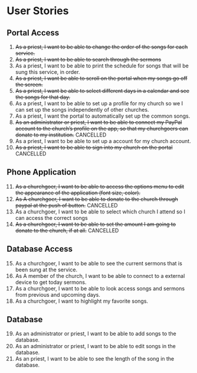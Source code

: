 # User Stories

## Portal Access
1. ~~As a priest, I want to be able to change the order of the songs for each service.~~
2. ~~As a priest, I want to be able to search through the sermons~~
3. As a priest, I want to be able to print the schedule for songs that will be sung this service, in order.
4. ~~As a priest, I want be able to scroll on the portal when my songs go off the screen.~~
5. ~~As a priest, I want be able to select different days in a calendar and see the songs for that day.~~
6. As a priest, I want to be able to set up a profile for my church so we I can set up the songs independently of other churches.
7. As a priest, I want the portal to automatically set up the common songs.
8. ~~As an administrator or priest, I want to be able to connect my PayPal account to the church’s profile on the app, so that my churchgoers can donate to my institution.~~  CANCELLED
9. As a priest, I want to be able to set up a account for my church account.
10. ~~As a priest, I want to be able to sign into my church on the portal~~ CANCELLED
## Phone Application
11. ~~As a churchgoer, I want to be able to access the options menu to edit the appearance of the application (font size, color).~~
12. ~~As A churchgoer, I want to be able to donate to the church through paypal at the push of button.~~ CANCELLED
13. As a churchgoer, I want to be able to select which church I attend so I can access the correct songs
14. ~~As a churchgoer, I want to be able to set the amount I am going to donate to the church, if at all.~~ CANCELLED

## Database Access
15. As a churchgoer, I want to be able to see the current sermons that is been sung at the service.
16. As A member of the church, I want to be able to connect to a external device to get today sermons.
17. As a churchgoer, I want to be able to look access songs and sermons from previous and upcoming days.
18. As a churchgoer, I want to highlight my favorite songs.

## Database
19. As an administrator or priest, I want to be able to add songs to the database.
20. As an administrator or priest, I want to be able to edit songs in the database.
21. As an priest, I want to be able to see the length of the song in the database.
